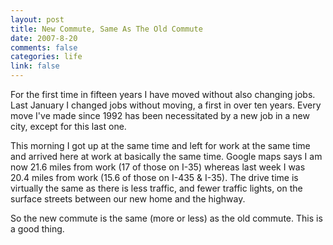 ```yaml
--- 
layout: post
title: New Commute, Same As The Old Commute
date: 2007-8-20
comments: false
categories: life
link: false
---
```

For the first time in fifteen years I have moved without also changing jobs.  Last January I changed jobs without moving, a first in over ten years.  Every move I've made since 1992 has been necessitated by a new job in a new city, except for this last one.

This morning I got up at the same time and left for work at the same time and arrived here at work at basically the same time.   Google maps says I am now 21.6 miles from work (17 of those on I-35) whereas last week I was 20.4 miles from work (15.6 of those on I-435 & I-35).  The drive time is virtually the same as there is less traffic, and fewer traffic lights, on the surface streets between our new home and the highway.

So the new commute is the same (more or less) as the old commute.  This is a good thing.
